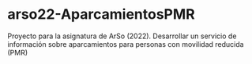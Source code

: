 # arso22-AparcamientosPMR
Proyecto para la asignatura de ArSo (2022). Desarrollar un servicio de información sobre aparcamientos para personas con movilidad reducida (PMR)
